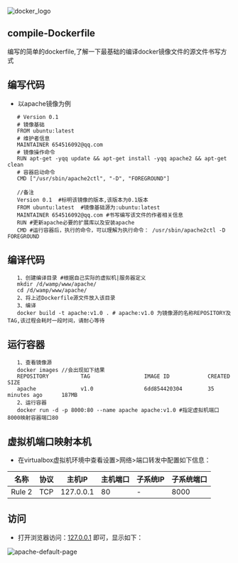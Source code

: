 ![docker_logo](https://ss1.bdstatic.com/70cFuXSh_Q1YnxGkpoWK1HF6hhy/it/u=3534957911,2629491814&fm=27&gp=0.jpg)
## compile-Dockerfile
编写的简单的dockerfile,了解一下最基础的编译docker镜像文件的源文件书写方式
##  编写代码
* 以apache镜像为例
``` Dockerfile源文件
   # Version 0.1  
   # 镜像基础	
   FROM ubuntu:latest
   # 维护者信息
   MAINTAINER 654516092@qq.com
   # 镜像操作命令
   RUN apt-get -yqq update && apt-get install -yqq apache2 && apt-get clean
   # 容器启动命令
   CMD ["/usr/sbin/apache2ctl", "-D", "FOREGROUND"]
   
   //备注
   Version 0.1  #标明该镜像的版本,该版本为0.1版本
   FROM ubuntu:latest  #镜像基础源为:ubuntu:latest
   MAINTAINER 654516092@qq.com #书写编写该文件的作者相关信息
   RUN #更新apache必要的扩展库以及安装apache
   CMD #运行容器后，执行的命令，可以理解为执行命令： /usr/sbin/apache2ctl -D FOREGROUND
```
## 编译代码
```complie file
   1、创建编译目录 #根据自己实际的虚拟机|服务器定义
   mkdir /d/wamp/www/apache/
   cd /d/wamp/www/apache/
   2、将上述Dockerfile源文件放入该目录
   3、编译
   docker build -t apache:v1.0 . # apache:v1.0 为镜像源的名称REPOSITORY及TAG,该过程会耗时一段时间，请耐心等待
```
## 运行容器
``` run contanier
   1、查看镜像源
   docker images //会出现如下结果
   REPOSITORY          TAG                 IMAGE ID            CREATED             SIZE
   apache              v1.0                6dd854420304        35 minutes ago      187MB
   2、运行容器
   docker run -d -p 8000:80 --name apache apache:v1.0 #指定虚拟机端口8000映射容器端口80
```
## 虚拟机端口映射本机
* 在virtualbox虚拟机环境中查看设置>网络>端口转发中配置如下信息：

名称|协议|主机IP|主机端口|子系统IP|子系统端口
-|-|-|-|-|-|
Rule 2|TCP|127.0.0.1|80|-|8000

## 访问
* 打开浏览器访问：[127.0.0.1](http://127.0.0.1) 即可，显示如下：

![apache-default-page](http://m.qpic.cn/psb?/V1252Obi0sLMks/jrZor*Ikz6e*Zcqr9tqJ5.nUnFLZ2v6ZX3bhqNc1AcM!/b/dDQBAAAAAAAA&bo=JwOXAwAAAAADB5I!&rf=viewer_4)